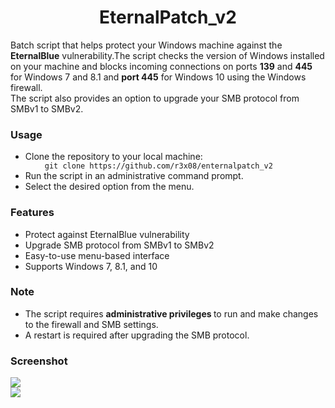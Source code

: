 # 
<h1 align="center">EternalPatch_v2</h1>
<p align="left">Batch script that helps protect your Windows machine against the <b>EternalBlue</b> vulnerability.The script checks the version of Windows installed on your machine and blocks incoming connections on ports <b>139</b> and <b>445</b> for Windows 7 and 8.1 and <b>port 445</b> for Windows 10 using the Windows firewall. <br> The script also provides an option to upgrade your SMB protocol from SMBv1 to SMBv2.</p>

<h3>Usage</h3>
<ul>
  <li> Clone the repository to your local machine: 
    <ul><code> git clone https://github.com/r3x08/enternalpatch_v2 </code></ul>
  </li>
  <li> Run the script in an administrative command prompt.</li>
  <li> Select the desired option from the menu. </li>
</ul>
<h3>Features</h3>
<ul>
  <li> Protect against EternalBlue vulnerability </li>
  <li> Upgrade SMB protocol from SMBv1 to SMBv2 </li>
  <li> Easy-to-use menu-based interface </li>
  <li> Supports Windows 7, 8.1, and 10 </li>
</ul>
<h3>Note</h3>
<ul>
  <li> The script requires <b>administrative privileges </b> to run and make changes to the firewall and SMB settings.</li>
  <li> A restart is required after upgrading the SMB protocol. </li>
</ul>
<h3>Screenshot</h3>
<img src="https://user-images.githubusercontent.com/109206637/217187972-61729b36-4e65-49ac-843e-d3226836c596.png"><br>
<a href="https://github.com/r3x08"><img src="https://img.shields.io/badge/Made%20with%20%E2%99%A5%20%20by-r3x08-black"></a>
